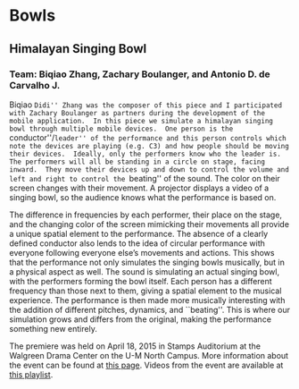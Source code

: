 # Bowls
## Himalayan Singing Bowl
### Team: Biqiao Zhang, Zachary Boulanger, and Antonio D. de Carvalho J.

Biqiao ``Didi'' Zhang was the composer of this piece and I participated with Zachary Boulanger as partners during the development of the mobile application. 
In this piece we simulate a himalayan singing bowl through multiple mobile devices. 
One person is the ``conductor''/``leader'' of the performance and this person controls which note the devices are playing (e.g. C3) and how people should be moving their devices. 
Ideally, only the performers know who the leader is.
The performers will all be standing in a circle on stage, facing inward. 
They move their devices up and down to control the volume and left and right to control the ``beating'' of the sound. 
The color on their screen changes with their movement. 
A projector displays a video of a singing bowl, so the audience knows what the performance is based on.

The difference in frequencies by each performer, their place on the stage, and the changing color of the screen mimicking their movements all provide a unique spatial element to the performance. 
The absence of a clearly defined conductor also lends to the idea of circular performance with everyone following everyone else’s movements and actions. 
This shows that the performance not only simulates the singing bowls musically, but in a physical aspect as well.
The sound is simulating an actual singing bowl, with the performers forming the bowl itself. 
Each person has a different frequency than those next to them, giving a spatial element to the musical experience. 
The performance is then made more musically interesting with the addition of different pitches, dynamics, and ``beating''. 
This is where our simulation grows and differs from the original, making the performance something new entirely.

The premiere was held on April 18, 2015 in Stamps Auditorium at the Walgreen Drama Center on the U-M North Campus.
More information about the event can be found at [this page](http://www.eecs.umich.edu/eecs/about/articles/2015/w15-mobile-phone-ensemble-performance.html).
Videos from the event are available at [this playlist](https://www.youtube.com/playlist?list=PLcDYUKIkEOpZ9qMRzlfEg2ziEeJxBG4dF).
